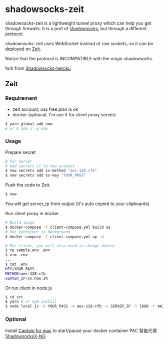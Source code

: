 shadowsocks-zeit
==================

shadowsocks-zeit is a lightweight tunnel proxy which can help you get through firewalls. It is a port of [shadowsocks](https://github.com/clowwindy/shadowsocks), but through a different protocol.

shadowsocks-zeit uses WebSocket instead of raw sockets, so it can be deployed on [Zeit](https://zeit.co).

Notice that the protocol is INCOMPATIBLE with the origin shadowsocks.

fork from [Shadowsocks-heroku](https://github.com/mrluanma/shadowsocks-heroku)

Zeit
------

### Requirement

- zeit account, oss free plan is ok
- docker (optional, I'm use it for client proxy server)

```bash
$ yarn global add now
# or $ npm i -g now
```

### Usage

Prepare secret

```bash
# For server
# Add secrets it to now account
$ now secrets add ss-method "aes-128-cfb"
$ now secrets add ss-key "YOUR_PASS"
```

Push the code to Zeit.

```bash
$ now
```

You will get server\_ip from output (it's auto copied to your clipboards)


Run client proxy in docker

```bash
# Build image
$ docker-compose -f client-compose.yml build ss
# Run container in background
$ docker-compose -f client-compose.yml up -d

# For client, you will also need to change dotenv
$ cp sample.env .env
$ vim .env
...
$ cat .env
KEY=YOUR_PASS
METHOD=aes-128-cfb
SERVER_IP=xx.now.sh
```

Or run client in node.js
```bash
$ cd src
$ yarn # or npm install
$ node local.js -k YOUR_PASS -m aes-128-cfb -s SERVER_IP -l 1080 -r 443
```


### Optional

Install [Captain for mac](https://getcaptain.co) to start/pause your
docker container
PAC 智能代理 [ShadowsocksX-NG](https://github.com/shadowsocks/ShadowsocksX-NG)

